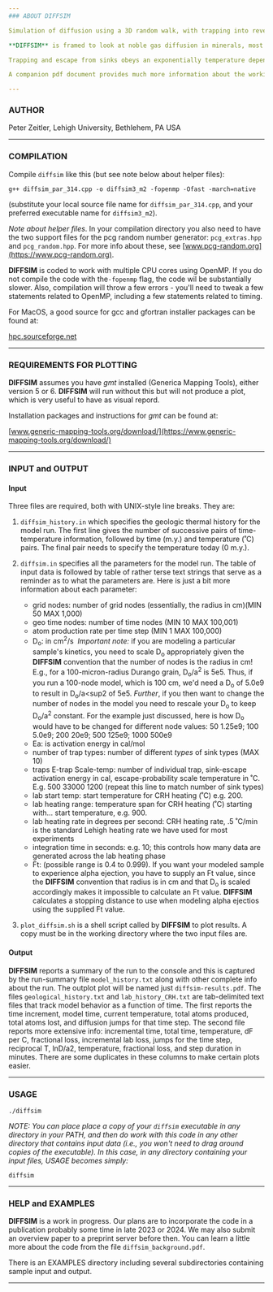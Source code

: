 ```yaml
---
### ABOUT DIFFSIM

Simulation of diffusion using a 3D random walk, with trapping into reversible sinks. 

**DIFFSIM** is framed to look at noble gas diffusion in minerals, most specifically helium diffusion in apatite analyzed using the continuous ramped heating (CRH) approach. It models diffusion (and trapping) during a geologic history and then diffusion and trapping during a laboratory outgassing phase designed to simulate CRH analysis. The code tracks the number of radiogenic daughter atoms created, lost by alpha ejection, lost by diffusion, and trapped during each phase. The code also calculates an apparent age based on the linear-in-time production of daughter atoms (a good-enough approximation for moderate-length and shorter geologic thermal histories), and the code determines a numerical closure temperature by interpolating the apparent age into the thermal history.

Trapping and escape from sinks obeys an exponentially temperature dependent probability distribution that is scaled as relevant for the laboratory and geologic time phases.

A companion pdf document provides much more information about the workings and application of **DIFFSIM**.

---
```

### AUTHOR

Peter Zeitler, Lehigh University, Bethlehem, PA USA

---
### COMPILATION

Compile `diffsim` like this (but see note below about helper files):

`g++ diffsim_par_314.cpp -o diffsim3_m2 -fopenmp -Ofast -march=native`

(substitute your local source file name for `diffsim_par_314.cpp`, and your preferred executable name for `diffsim3_m2`).

*Note about helper files*. In your compilation directory you also need to have the two support files for the pcg random number generator: `pcg_extras.hpp` and `pcg_random.hpp`. For more info about these, see [www.pcg-random.org](https://www.pcg-random.org).

**DIFFSIM** is coded to work with multiple CPU cores using OpenMP. If you do not compile the code with the`-fopenmp` flag, the code wil be substantially slower. Also, compilation will throw a few errors - you'll need to tweak a few statements related to OpenMP, including a few statements related to timing.

For MacOS, a good source for gcc and gfortran installer packages can be found at:

[hpc.sourceforge.net](https://hpc.sourceforge.net)

---
### REQUIREMENTS FOR PLOTTING

**DIFFSIM** assumes you have *gmt* installed (Generica Mapping Tools), either version 5 or 6. **DIFFSIM** will run without this but will not produce a plot, which is very useful to have as visual repord.

Installation packages and instructions for *gmt* can be found at:

[www.generic-mapping-tools.org/download/](https://www.generic-mapping-tools.org/download/)

---
### INPUT and OUTPUT

#### Input

Three files are required, both with UNIX-style line breaks. They are:

1. `diffsim_history.in`  which specifies the geologic thermal history for the model run. The first line gives the number of successive pairs of time-temperature information, followed by time (m.y.) and temperature (˚C) pairs. The final pair needs to specify the temperature today (0 m.y.).

2. `diffsim.in` specifies all the parameters for the model run. The table of input data is followed by table of rather terse text strings that serve as a reminder as to what the parameters are. Here is just a bit more information about each parameter:

	- grid nodes: number of grid nodes (essentially, the radius in cm)(MIN 50 MAX 1,000)
	- geo time nodes: number of time nodes (MIN 10 MAX 100,001)
	- atom production rate per time step (MIN 1 MAX 100,000)
	- D<sub>o</sub>: in cm<sup>2</sup>/s &nbsp;*Important note:* if you are modeling a particular sample's kinetics, you need to scale D<sub>o</sub> appropriately given the **DIFFSIM** convention that the number of nodes is the radius in cm! E.g., for a 100-micron-radius Durango grain, D<sub>o</sub>/a<sup>2</sup> is 5e5. Thus, if you run a 100-node model, which is 100 cm, we'd need a D<sub>o</sub> of 5.0e9 to result in D<sub>o</sub>/a<sup2</sup> of 5e5. *Further*, if you then want to change the number of nodes in the model you need to rescale your D<sub>o</sub> to keep D<sub>o</sub>/a<sup>2</sup> constant. For the example just discussed, here is how D<sub>o</sub> would have to be changed for different node values:   50 1.25e9;  100 5.0e9;  200 20e9; 500 125e9; 1000 500e9
	- Ea: is activation energy in cal/mol
	- number of trap types: number of different *types* of sink types (MAX 10)
	- traps E-trap Scale-temp: number of individual trap, sink-escape activation energy in cal, escape-probability scale temperature in ˚C.  E.g. 500  33000  1200 (repeat this line to match number of sink types)
	- lab start temp: start temperature for CRH heating (˚C) e.g. 200.
	- lab heating range: temperature span for CRH heating (˚C) starting with... start temperature, e.g. 900.
	- lab heating rate in degrees per second: CRH heating rate, .5 ˚C/min is the standard Lehigh heating rate we have used for most experiments
	- integration time in seconds: e.g. 10; this controls how many data are generated across the lab heating phase
	- Ft: (possible range is 0.4 to 0.999). If you want your modeled sample to experience alpha ejection, you have to supply an Ft value, since the **DIFFSIM** convention that radius is in cm and that D<sub>o</sub> is scaled accordingly makes it impossible to calculate an Ft value. **DIFFSIM** calculates a stopping distance to use when modeling alpha ejectios using the supplied Ft value.

3. `plot_diffsim.sh` is a shell script called by **DIFFSIM** to plot results. A copy must be in the working directory where the two input files are.

#### Output

**DIFFSIM** reports a summary of the run to the console and this is captured by the run-summary file `model_history.txt` along with other complete info about the run. The outplot plot will be named just `diffsim-results.pdf`. The files `geological_history.txt` and `lab_history_CRH.txt` are tab-delimited text files that track model behavior as a function of time. The first reports the time increment, model time, current temperature, total atoms produced, total atoms lost, and diffusion jumps for that time step. The second file reports more extensive info: incremental time, total time, temperature, dF per C, fractional loss, incremental lab loss, jumps for the time step, reciprocal T, lnD/a2, temperature, fractional loss, and step duration in minutes. There are some duplicates in these columns to make certain plots easier.

---
### USAGE

`./diffsim`

*NOTE: You can place place a copy of your `diffsim` executable in any directory in your PATH, and then do work with this code in any other directory that contains input data (i.e., you won't need to drag around copies of the executable). In this case, in any directory containing your input files, USAGE becomes simply:*

`diffsim`


---
### HELP and EXAMPLES

**DIFFSIM** is a work in progress. Our plans are to incorporate the code in a publication probably some time in late 2023 or 2024. We may also submit an overview paper to a preprint server before then. You can learn a little more about the code from the file `diffsim_background.pdf`.

There is an EXAMPLES directory including several subdirectories containing sample input and output.

---
